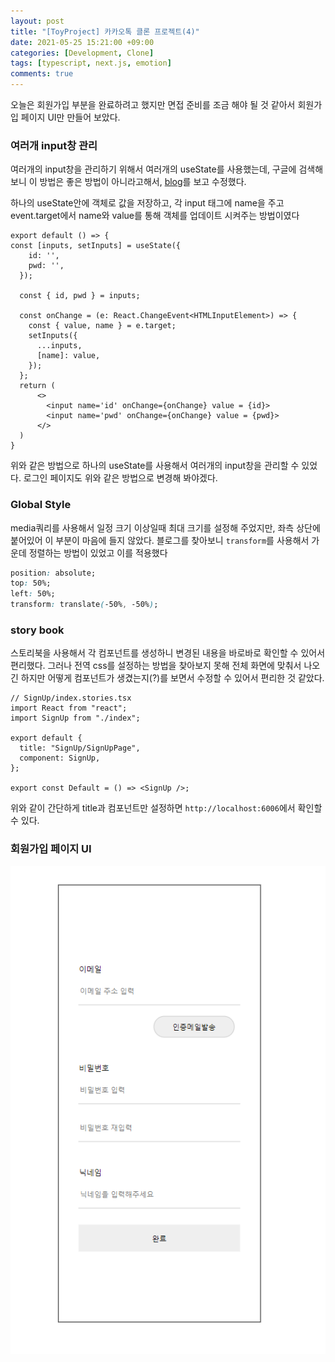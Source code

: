 ```yaml
---
layout: post
title: "[ToyProject] 카카오톡 클론 프로젝트(4)"
date: 2021-05-25 15:21:00 +09:00
categories: [Development, Clone]
tags: [typescript, next.js, emotion]
comments: true
---
```


오늘은 회원가입 부분을 완료하려고 했지만 면접 준비를 조금 해야 될 것 같아서 회원가입 페이지 UI만 만들어 보았다.

### 여러개 input창 관리

여러개의 input창을 관리하기 위해서 여러개의 useState를 사용했는데, 구글에 검색해보니 이 방법은 좋은 방법이 아니라고해서, [blog](https://react.vlpt.us/basic/09-multiple-inputs.html)를 보고 수정했다.

하나의 useState안에 객체로 값을 저장하고, 각 input 태그에 name을 주고 event.target에서 name와 value를 통해 객체를 업데이트 시켜주는 방법이였다

```tsx
export default () => {
const [inputs, setInputs] = useState({
    id: '',
    pwd: '',
  });

  const { id, pwd } = inputs;

  const onChange = (e: React.ChangeEvent<HTMLInputElement>) => {
    const { value, name } = e.target;
    setInputs({
      ...inputs,
      [name]: value,
    });
  };
  return (
      <>
        <input name='id' onChange={onChange} value = {id}>
        <input name='pwd' onChange={onChange} value = {pwd}>
      </>
  )
}
```

위와 같은 방법으로 하나의 useState를 사용해서 여러개의 input창을 관리할 수 있었다. 로그인 페이지도 위와 같은 방법으로 변경해 봐야겠다.

### Global Style

media쿼리를 사용해서 일정 크기 이상일때 최대 크기를 설정해 주었지만, 좌측 상단에 붙어있어 이 부분이 마음에 들지 않았다. 블로그를 찾아보니 `transform`를 사용해서 가운데 정렬하는 방법이 있었고 이를 적용했다

```css
position: absolute;
top: 50%;
left: 50%;
transform: translate(-50%, -50%);
```

### story book

스토리북을 사용해서 각 컴포넌트를 생성하니 변경된 내용을 바로바로 확인할 수 있어서 편리했다. 그러나 전역 css를 설정하는 방법을 찾아보지 못해 전체 화면에 맞춰서 나오긴 하지만 어떻게 컴포넌트가 생겼는지(?)를 보면서 수정할 수 있어서 편리한 것 같았다.

```tsx
// SignUp/index.stories.tsx
import React from "react";
import SignUp from "./index";

export default {
  title: "SignUp/SignUpPage",
  component: SignUp,
};

export const Default = () => <SignUp />;
```

위와 같이 간단하게 title과 컴포넌트만 설정하면 `http://localhost:6006`에서 확인할 수 있다.

### 회원가입 페이지 UI

![image](/assets/img/posts/kakao03.png)
